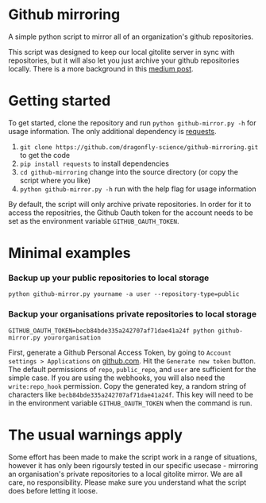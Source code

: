 Github mirroring
================

A simple python script to mirror all of an organization's github repositories.

This script was designed to keep our local gitolite server in sync with
repositories, but it will also let you just archive your github repositories
locally. There is a more background in this [medium post](https://medium.com/@vizowl/23002a10aefc).

Getting started
===============

To get started, clone the repository and run `python github-mirror.py -h` for usage information. The only additional dependency is [requests](http://docs.python-requests.org/en/latest/index.html).

1. `git clone https://github.com/dragonfly-science/github-mirroring.git` to get the code
2. `pip install requests` to install dependencies
3. `cd github-mirroring` change into the source directory (or copy the script where you like)
4. `python github-mirror.py -h` run with the help flag for usage information

By default, the script will only  archive private repositories. In order for it to access the repositries, the Github Oauth
token for the account needs to be set as the environment variable `GITHUB_OAUTH_TOKEN`. 

Minimal examples
=================

### Backup up your public repositories to local storage

`python github-mirror.py yourname -a user --repository-type=public`

### Backup your organisations private repositories to local storage

`GITHUB_OAUTH_TOKEN=becb84bde335a242707af71dae41a24f python github-mirror.py yourorganisation`

First, generate a Github Personal Access Token, by going to `Account settings > Applications` on [github.com](http://www.github.com). Hit the `Generate new token` button. The default permissions of `repo`, `public_repo`, and `user` are sufficient for the simple case. If you are using the webhooks, you will also need the `write:repo_hook` permission. Copy the generated key, a random string of characters like `becb84bde335a242707af71dae41a24f`. This key
will need to be in the environment variable `GITHUB_OAUTH_TOKEN` when the command is run. 


The usual warnings apply
========================

Some effort has been made to make the script work in a range of situations, however
it has only been rigoursly tested in our specific usecase - mirroring an organisation's
private repositories to a local gitolite mirror. We are all care, no responsibility. Please
make sure you understand what the script does before letting it loose.

